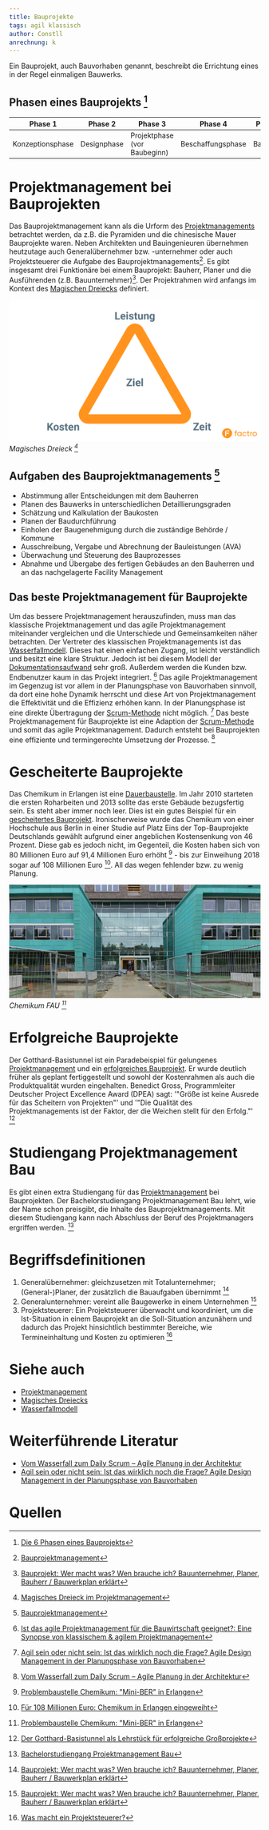 ```yaml
---
title: Bauprojekte
tags: agil klassisch
author: Constll
anrechnung: k
---
```



Ein Bauprojekt, auch Bauvorhaben genannt, beschreibt die Errichtung eines in der Regel einmaligen Bauwerks.

## Phasen eines Bauprojekts [^3]

Phase 1 | Phase 2 | Phase 3 | Phase 4 | Phase 5 | Phase 6 
------- | ------- | ------- | ------- | ------- | -------
Konzeptionsphase | Designphase | Projektphase (vor Baubeginn) | Beschaffungsphase | Bauphase | Projektphase (nach Bauabschluss)

# Projektmanagement bei Bauprojekten

Das Bauprojektmanagement kann als die Urform des [Projektmanagements](Projektmanagement.md) betrachtet werden, da z.B. die Pyramiden und die chinesische Mauer Bauprojekte waren. 
Neben Architekten und Bauingenieuren übernehmen heutzutage auch Generalübernehmer bzw. -unternehmer oder auch Projektsteuerer die Aufgabe des Bauprojektmanagements[^1]. Es gibt insgesamt drei Funktionäre bei einem Bauprojekt: Bauherr, Planer und die Ausführenden (z.B. Bauunternehmer)[^2]. Der Projektrahmen wird anfangs im Kontext des [Magischen Dreiecks](Magisches_Dreieck.md) definiert.

![Magisches Dreieck](Bauprojekte/magisches-dreieck-projektmanagement.png)
*Magisches Dreieck [^12]*

## Aufgaben des Bauprojektmanagements [^1]

* Abstimmung aller Entscheidungen mit dem Bauherren
* Planen des Bauwerks in unterschiedlichen Detaillierungsgraden
* Schätzung und Kalkulation der Baukosten
* Planen der Baudurchführung
* Einholen der Baugenehmigung durch die zuständige Behörde / Kommune
* Ausschreibung, Vergabe und Abrechnung der Bauleistungen (AVA)
* Überwachung und Steuerung des Bauprozesses
* Abnahme und Übergabe des fertigen Gebäudes an den Bauherren und an das nachgelagerte Facility Management 

## Das beste Projektmanagement für Bauprojekte

Um das bessere Projektmanagement herauszufinden, muss man das klassische Projektmanagement und das agile Projektmanagement miteinander vergleichen und die Unterschiede und Gemeinsamkeiten näher betrachten.
Der Vertreter des klassischen Projektmanagements ist das [Wasserfallmodell](Wasserfall_Modell.md). Dieses hat einen einfachen Zugang, ist leicht verständlich und besitzt eine klare Struktur. Jedoch ist bei diesem Modell der [Dokumentationsaufwand](Projektdokumentation.md) sehr groß. Außerdem werden die Kunden bzw. Endbenutzer kaum in das Projekt integriert. [^5]
Das agile Projektmanagement im Gegenzug ist vor allem in der Planungsphase von Bauvorhaben sinnvoll, da dort eine hohe Dynamik herrscht und diese Art von Projektmanagement die Effektivität und die Effizienz erhöhen kann. In der Planungsphase ist eine direkte Übertragung der [Scrum-Methode](SCRUM.md) nicht möglich. [^6] 
Das beste Projektmanagement für Bauprojekte ist eine Adaption der [Scrum-Methode](SCRUM.md) und somit das agile Projektmanagement. Dadurch entsteht bei Bauprojekten eine effiziente und termingerechte Umsetzung der Prozesse. [^7]

# Gescheiterte Bauprojekte

Das Chemikum in Erlangen ist eine [Dauerbaustelle](Dauerbaustelle.md). Im Jahr 2010 starteten die ersten Roharbeiten und 2013 sollte das erste Gebäude bezugsfertig sein. Es steht aber immer noch leer. Dies ist ein gutes Beispiel für ein [gescheitertes Bauprojekt](Praxisbeispiele_gescheiterte_Projetke.md). Ironischerweise wurde das Chemikum von einer Hochschule aus Berlin in einer Studie auf Platz Eins der Top-Bauprojekte Deutschlands gewählt aufgrund einer angeblichen Kostensenkung von 46 Prozent. Diese gab es jedoch nicht, im Gegenteil, die Kosten haben sich von 80 Millionen Euro auf 91,4 Millionen Euro erhöht [^8] - bis zur Einweihung 2018 sogar auf 108 Millionen Euro [^9]. All das wegen fehlender bzw. zu wenig Planung.

![Chemikum FAU](Bauprojekte/MPSBeitrag.jpeg)
*Chemikum FAU [^8]*

# Erfolgreiche Bauprojekte

Der Gotthard-Basistunnel ist ein Paradebeispiel für gelungenes [Projektmanagement](Projektmanagement.md) und ein [erfolgreiches Bauprojekt](Praxisbeispiele_erfolgreiche_Projekte.md). Er wurde deutlich früher als geplant fertiggestellt und sowohl der Kostenrahmen als auch die Produktqualität wurden eingehalten. Benedict Gross, Programmleiter Deutscher Project Excellence Award (DPEA) sagt: '"Größe ist keine Ausrede für das Scheitern von Projekten"' und '"Die Qualität des Projektmanagements ist der Faktor, der die Weichen stellt für den Erfolg."' [^10]

# Studiengang Projektmanagement Bau

Es gibt einen extra Studiengang für das [Projektmanagement](Projektmanagement.md) bei Bauprojekten. Der Bachelorstudiengang Projektmanagement Bau lehrt, wie der Name schon preisgibt, die Inhalte des Bauprojektmanagements. Mit diesem Studiengang kann nach Abschluss der Beruf des Projektmanagers ergriffen werden. [^11]

# Begriffsdefinitionen

1. Generalübernehmer: gleichzusetzen mit Totalunternehmer; (General-)Planer, der zusätzlich die Bauaufgaben übernimmt [^2]
2. Generalunternehmer: vereint alle Baugewerke in einem Unternehmen [^2]
3. Projektsteuerer: Ein Projektsteuerer überwacht und koordiniert, um die Ist-Situation in einem Bauprojekt an die Soll-Situation anzunähern und dadurch das Projekt hinsichtlich bestimmter Bereiche, wie Termineinhaltung und Kosten zu optimieren [^4]

# Siehe auch

* [Projektmanagement](Projektmanagement.md)
* [Magisches Dreiecks](Magisches_Dreieck.md)
* [Wasserfallmodell](Wasserfall_Modell.md)

# Weiterführende Literatur

* [Vom Wasserfall zum Daily Scrum – Agile Planung in der Architektur](https://www.dbz.de/artikel/dbz_Vom_Wasserfall_zum_Daily_Scrum_Agile_Planung_in_der_Architektur_3583255.html)
* [Agil sein oder nicht sein: Ist das wirklich noch die Frage? Agile Design Management in der Planungsphase von Bauvorhaben](https://www.mp-gruppe.de/fileadmin/user_upload/content/blog/2019/Bau_VDI-Jahresausgabe_2019-2020f.pdf)

# Quellen

[^1]: [Bauprojektmanagement](https://www.projektmagazin.de/glossarterm/bauprojektmanagement)
[^2]: [Bauprojekt: Wer macht was? Wen brauche ich? Bauunternehmer, Planer, Bauherr / Bauwerkplan erklärt](https://www.youtube.com/watch?v=UVjm9xbqXws)
[^3]: [Die 6 Phasen eines Bauprojekts](https://www.letsbuild.com/de/blog/die-6-phasen-eines-bauprojekts)
[^4]: [Was macht ein Projektsteuerer?](https://www.freelancermap.de/blog/was-macht-ein-projektsteuerer/)
[^5]: [Ist das agile Projektmanagement für die Bauwirtschaft geeignet?: Eine Synopse von klassischem & agilem Projektmanagement](https://books.google.de/books?hl=de&lr=&id=T6TbDwAAQBAJ&oi=fnd&pg=PP1&dq=klassisches+projektmanagement+bei+Bauprojekten&ots=xicw2A9aJr&sig=QTwYuzxAutL_e2n3AlPTjL4zf4g#v=onepage&q=klassisches%20projektmanagement%20bei%20Bauprojekten&f=false)
[^6]: [Agil sein oder nicht sein: Ist das wirklich noch die Frage? Agile Design Management in der Planungsphase von Bauvorhaben](https://www.mp-gruppe.de/fileadmin/user_upload/content/blog/2019/Bau_VDI-Jahresausgabe_2019-2020f.pdf)
[^7]: [Vom Wasserfall zum Daily Scrum – Agile Planung in der Architektur](https://www.dbz.de/artikel/dbz_Vom_Wasserfall_zum_Daily_Scrum_Agile_Planung_in_der_Architektur_3583255.html)
[^8]: [Problembaustelle Chemikum: "Mini-BER" in Erlangen](https://www.nordbayern.de/region/erlangen/problembaustelle-chemikum-mini-ber-in-erlangen-1.4397839)
[^9]: [Für 108 Millionen Euro: Chemikum in Erlangen eingeweiht](https://www.nordbayern.de/region/erlangen/fur-108-millionen-euro-chemikum-in-erlangen-eingeweiht-1.7573678)
[^10]: [Der Gotthard-Basistunnel als Lehrstück für erfolgreiche Großprojekte](https://www.gpm-ipma.de/awards/aktuelles/detail/der_gotthard_basistunnel_als_lehrstueck_fuer_erfolgreiche_grossprojekte.html)
[^11]: [Bachelorstudiengang Projektmanagement Bau](https://www.fh-bielefeld.de/studiengaenge/projektmanagement-bau-bachelor)
[^12]: [Magisches Dreieck im Projektmanagement](https://www.factro.de/blog/magisches-dreieck/)
